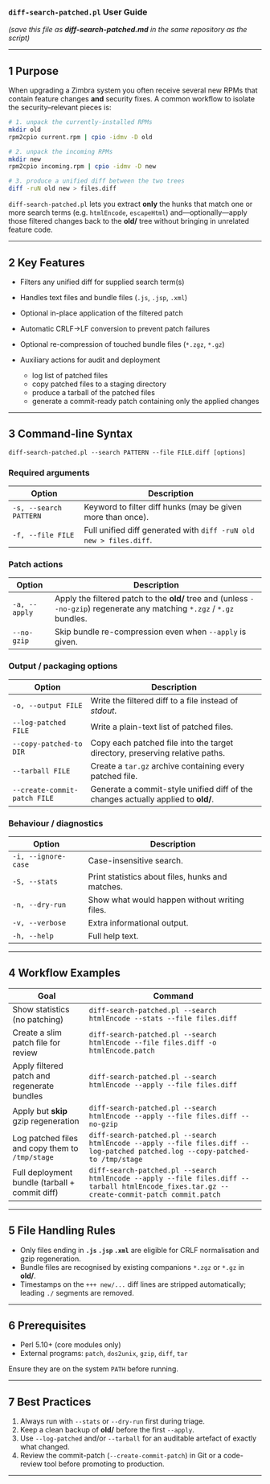 ### `diff-search-patched.pl` User Guide

*(save this file as **diff-search-patched.md** in the same repository as the script)*

---

## 1  Purpose

When upgrading a Zimbra system you often receive several new RPMs that contain feature changes **and** security fixes.
A common workflow to isolate the security–relevant pieces is:

```bash
# 1. unpack the currently-installed RPMs
mkdir old
rpm2cpio current.rpm | cpio -idmv -D old

# 2. unpack the incoming RPMs
mkdir new
rpm2cpio incoming.rpm | cpio -idmv -D new

# 3. produce a unified diff between the two trees
diff -ruN old new > files.diff
```

`diff-search-patched.pl` lets you extract **only** the hunks that match one or more search terms (e.g. `htmlEncode`, `escapeHtml`) and—optionally—apply those filtered changes back to the **old/** tree without bringing in unrelated feature code.

---

## 2  Key Features

* Filters any unified diff for supplied search term(s)
* Handles text files and bundle files (`.js`, `.jsp`, `.xml`)
* Optional in-place application of the filtered patch
* Automatic CRLF→LF conversion to prevent patch failures
* Optional re-compression of touched bundle files (`*.zgz`, `*.gz`)
* Auxiliary actions for audit and deployment

  * log list of patched files
  * copy patched files to a staging directory
  * produce a tarball of the patched files
  * generate a commit-ready patch containing only the applied changes

---

## 3  Command-line Syntax

```text
diff-search-patched.pl --search PATTERN --file FILE.diff [options]
```

### Required arguments

| Option                 | Description                                                        |
| ---------------------- | ------------------------------------------------------------------ |
| `-s, --search PATTERN` | Keyword to filter diff hunks (may be given more than once).        |
| `-f, --file FILE`      | Full unified diff generated with `diff -ruN old new > files.diff`. |

### Patch actions

| Option        | Description                                                                                                              |
| ------------- | ------------------------------------------------------------------------------------------------------------------------ |
| `-a, --apply` | Apply the filtered patch to the **old/** tree and (unless `--no-gzip`) regenerate any matching `*.zgz` / `*.gz` bundles. |
| `--no-gzip`   | Skip bundle re-compression even when `--apply` is given.                                                                 |

### Output / packaging options

| Option                       | Description                                                                       |
| ---------------------------- | --------------------------------------------------------------------------------- |
| `-o, --output FILE`          | Write the filtered diff to a file instead of *stdout*.                            |
| `--log-patched FILE`         | Write a plain-text list of patched files.                                         |
| `--copy-patched-to DIR`      | Copy each patched file into the target directory, preserving relative paths.      |
| `--tarball FILE`             | Create a `tar.gz` archive containing every patched file.                          |
| `--create-commit-patch FILE` | Generate a commit-style unified diff of the changes actually applied to **old/**. |

### Behaviour / diagnostics

| Option              | Description                                      |
| ------------------- | ------------------------------------------------ |
| `-i, --ignore-case` | Case-insensitive search.                         |
| `-S, --stats`       | Print statistics about files, hunks and matches. |
| `-n, --dry-run`     | Show what would happen without writing files.    |
| `-v, --verbose`     | Extra informational output.                      |
| `-h, --help`        | Full help text.                                  |

---

## 4  Workflow Examples

| Goal                                            | Command                                                                                                                                     |
| ----------------------------------------------- | ------------------------------------------------------------------------------------------------------------------------------------------- |
| Show statistics (no patching)                   | `diff-search-patched.pl --search htmlEncode --stats --file files.diff`                                                                      |
| Create a slim patch file for review             | `diff-search-patched.pl --search htmlEncode --file files.diff -o htmlEncode.patch`                                                          |
| Apply filtered patch and regenerate bundles     | `diff-search-patched.pl --search htmlEncode --apply --file files.diff`                                                                      |
| Apply but **skip** gzip regeneration            | `diff-search-patched.pl --search htmlEncode --apply --file files.diff --no-gzip`                                                            |
| Log patched files and copy them to `/tmp/stage` | `diff-search-patched.pl --search htmlEncode --apply --file files.diff --log-patched patched.log --copy-patched-to /tmp/stage`               |
| Full deployment bundle (tarball + commit diff)  | `diff-search-patched.pl --search htmlEncode --apply --file files.diff --tarball htmlEncode_fixes.tar.gz --create-commit-patch commit.patch` |

---

## 5  File Handling Rules

* Only files ending in **`.js`  `.jsp`  `.xml`** are eligible for CRLF normalisation and gzip regeneration.
* Bundle files are recognised by existing companions `*.zgz` or `*.gz` in **old/**.
* Timestamps on the `+++ new/...` diff lines are stripped automatically; leading `./` segments are removed.

---

## 6  Prerequisites

* Perl 5.10+ (core modules only)
* External programs: `patch`, `dos2unix`, `gzip`, `diff`, `tar`

Ensure they are on the system `PATH` before running.

---

## 7  Best Practices

1. Always run with `--stats` or `--dry-run` first during triage.
2. Keep a clean backup of **old/** before the first `--apply`.
3. Use `--log-patched` and/or `--tarball` for an auditable artefact of exactly what changed.
4. Review the commit-patch (`--create-commit-patch`) in Git or a code-review tool before promoting to production.

---
